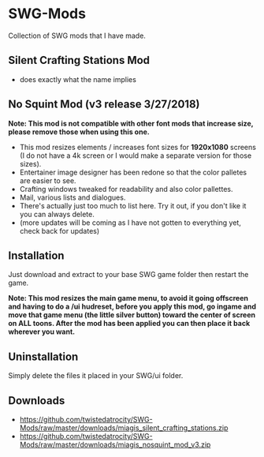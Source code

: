# SWG-Mods
Collection of SWG mods that I have made.

## Silent Crafting Stations Mod
* does exactly what the name implies

## No Squint Mod (v3 release 3/27/2018)
<b>Note: This mod is not compatible with other font mods that increase size, please remove those when using this one.</b>
* This mod resizes elements / increases font sizes for <b>1920x1080</b> screens (I do not have a 4k screen or I would make a separate version for those sizes).
* Entertainer image designer has been redone so that the color palletes are easier to see.
* Crafting windows tweaked for readability and also color pallettes.
* Mail, various lists and dialogues.
* There's actually just too much to list here. Try it out, if you don't like it you can always delete.
* (more updates will be coming as I have not gotten to everything yet, check back for updates)

## Installation
Just download and extract to your base SWG game folder then restart the game.

<b>Note: This mod resizes the main game menu, to avoid it going offscreen and having to do a /ui hudreset, before you apply this mod, go ingame and move that game menu (the little silver button) toward the center of screen on ALL toons. After the mod has been applied you can then place it back wherever you want.</b>

## Uninstallation
Simply delete the files it placed in your SWG/ui folder.

## Downloads
* https://github.com/twistedatrocity/SWG-Mods/raw/master/downloads/miagis_silent_crafting_stations.zip
* https://github.com/twistedatrocity/SWG-Mods/raw/master/downloads/miagis_nosquint_mod_v3.zip
